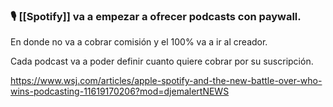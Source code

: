 ### 🎙️ [[Spotify]] va a empezar a ofrecer podcasts con paywall.

En donde no va a cobrar comisión y el 100% va a ir al creador.

  

Cada podcast va a poder definir cuanto quiere cobrar por su suscripción.

  

https://www.wsj.com/articles/apple-spotify-and-the-new-battle-over-who-wins-podcasting-11619170206?mod=djemalertNEWS